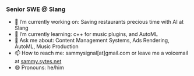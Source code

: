 ### Senior SWE @ Slang

- 🔭 I’m currently working on: Saving restaurants precious time with AI at Slang
- 🌱 I’m currently learning: c++ for music plugins, and AutoML
- 💬 Ask me about: Content Management Systems, Ads Rendering, AutoML, Music Production
- 📫 How to reach me: sammysignal[at]gmail.com or leave me a voicemail at [sammy.sytes.net](https://sammy.sytes.net/)
- 😄 Pronouns: he/him

<!--
**sammysignal/sammysignal** is a ✨ _special_ ✨ repository because its `README.md` (this file) appears on your GitHub profile.

Here are some ideas to get you started:

- 🔭 I’m currently working on ...
- 🌱 I’m currently learning ...
- 👯 I’m looking to collaborate on ...
- 🤔 I’m looking for help with ...
- 💬 Ask me about ...
- 📫 How to reach me: ...
- 😄 Pronouns: ...
- ⚡ Fun fact: ...
-->
